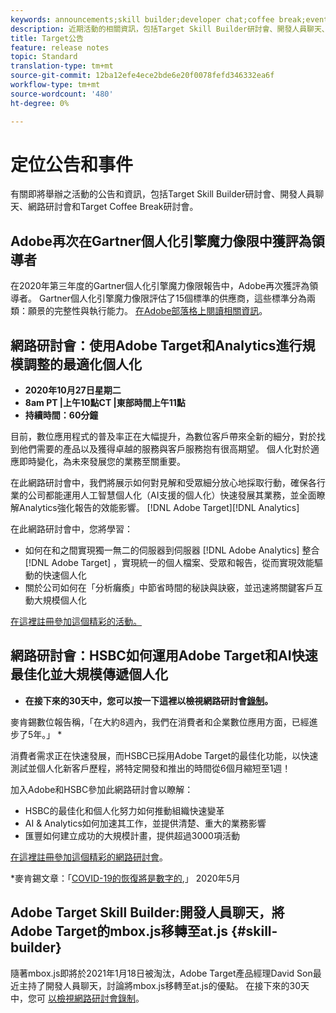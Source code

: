 ```yaml
---
keywords: announcements;skill builder;developer chat;coffee break;events
description: 近期活動的相關資訊，包括Target Skill Builder研討會、開發人員聊天、網路研討會和Target Coffee Break研討會。
title: Target公告
feature: release notes
topic: Standard
translation-type: tm+mt
source-git-commit: 12ba12efe4ece2bde6e20f0078fefd346332ea6f
workflow-type: tm+mt
source-wordcount: '480'
ht-degree: 0%

---
```



# 定位公告和事件

有關即將舉辦之活動的公告和資訊，包括Target Skill Builder研討會、開發人員聊天、網路研討會和Target Coffee Break研討會。

## Adobe再次在Gartner個人化引擎魔力像限中獲評為領導者

在2020年第三年度的Gartner個人化引擎魔力像限報告中，Adobe再次獲評為領導者。 Gartner個人化引擎魔力像限評估了15個標準的供應商，這些標準分為兩類：願景的完整性與執行能力。 [在Adobe部落格上閱讀相關資訊](https://theblog.adobe.com/adobe-again-named-leader-in-gartner-magic-quadrant-for-personalization-engines/)。

## 網路研討會：使用Adobe Target和Analytics進行規模調整的最適化個人化

* **2020年10月27日星期二**
* **8am PT |上午10點CT |東部時間上午11點**
* **持續時間：60分鐘**

目前，數位應用程式的普及率正在大幅提升，為數位客戶帶來全新的細分，對於找到他們需要的產品以及獲得卓越的服務與客戶服務抱有很高期望。 個人化對於適應即時變化，為未來發展您的業務至關重要。

在此網路研討會中，我們將展示如何對見解和受眾細分放心地採取行動，確保各行業的公司都能運用人工智慧個人化（AI支援的個人化）快速發展其業務，並全面瞭解Analytics強化報告的效能影響。 [!DNL Adobe Target][!DNL Analytics]

在此網路研討會中，您將學習：

* 如何在和之間實現獨一無二的伺服器到伺服器 [!DNL Adobe Analytics] 整合 [!DNL Adobe Target] ，實現統一的個人檔案、受眾和報告，從而實現效能驅動的快速個人化
* 關於公司如何在「分析癱瘓」中節省時間的秘訣與訣竅，並迅速將關鍵客戶互動大規模個人化

[在這裡註冊參加這個精彩的活動。](https://www.adobeeventsonline.com/Webinar/2020/PersonalizationScale/invite.html)

## 網路研討會：HSBC如何運用Adobe Target和AI快速最佳化並大規模傳遞個人化

* **在接下來的30天中，您可以按一下這裡以檢視網路研討會[錄制](https://seminars.adobeconnect.com/ps4ozlg7qfdy/?proto=true)。**

麥肯錫數位報告稱，「在大約8週內，我們在消費者和企業數位應用方面，已經進步了5年。」 *

消費者需求正在快速發展，而HSBC已採用Adobe Target的最佳化功能，以快速測試並個人化新客戶歷程，將特定開發和推出的時間從6個月縮短至1週！

加入Adobe和HSBC參加此網路研討會以瞭解：

* HSBC的最佳化和個人化努力如何推動組織快速變革
* AI &amp; Analytics如何加速其工作，並提供清楚、重大的業務影響
* 匯豐如何建立成功的大規模計畫，提供超過3000項活動

[在這裡註冊參加這個精彩的網路研討會](https://hsbc-targetai.experienceleague.adobeevents.com/)。

*麥肯錫文章：「[COVID-19的恢復將是數字的](https://www.mckinsey.com/business-functions/mckinsey-digital/our-insights/the-covid-19-recovery-will-be-digital-a-plan-for-the-first-90-days#),」 2020年5月

## Adobe Target Skill Builder:開發人員聊天，將Adobe Target的mbox.js移轉至at.js {#skill-builder}

隨著mbox.js即將於2021年1月18日被淘汰，Adobe Target產品經理David Son最近主持了開發人員聊天，討論將mbox.js移轉至at.js的優點。 在接下來的30天中，您可 [以檢視網路研討會錄制](https://seminars.adobeconnect.com/ptdo6mfo6qn6/?proto=true)。